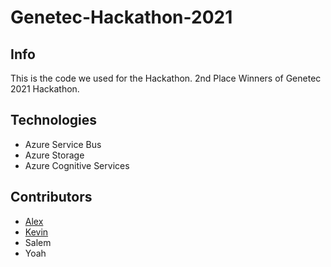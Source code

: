 # Genetec-Hackathon-2021

## Info
This is the code we used for the Hackathon.
2nd Place Winners of Genetec 2021 Hackathon.

## Technologies
* Azure Service Bus
* Azure Storage
* Azure Cognitive Services

## Contributors
* [Alex](https://github.com/sandpipes)
* [Kevin](https://github.com/kevinpatel06) 
* Salem
* Yoah
